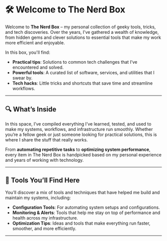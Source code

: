 # 🛠️ Welcome to The Nerd Box

Welcome to **The Nerd Box** – my personal collection of geeky tools, tricks, and tech discoveries. Over the years, I’ve gathered a wealth of knowledge, from hidden gems and clever solutions to essential tools that make my work more efficient and enjoyable. 

In this box, you'll find:
- **Practical tips**: Solutions to common tech challenges that I’ve encountered and solved.
- **Powerful tools**: A curated list of software, services, and utilities that I swear by.
- **Tech hacks**: Little tricks and shortcuts that save time and streamline workflows.

---

## 🔍 What’s Inside

In this space, I’ve compiled everything I’ve learned, tested, and used to make my systems, workflows, and infrastructure run smoothly. Whether you’re a fellow geek or just someone looking for practical solutions, this is where I share the stuff that really works.

From **automating repetitive tasks** to **optimizing system performance**, every item in The Nerd Box is handpicked based on my personal experience and years of working with technology.

---

## 🧰 Tools You’ll Find Here

You’ll discover a mix of tools and techniques that have helped me build and maintain my systems, including:

- **Configuration Tools**: For automating system setups and configurations.
- **Monitoring & Alerts**: Tools that help me stay on top of performance and health across my infrastructure.
- **Optimization Tips**: Ideas and tools that make everything run faster, smoother, and more efficiently.

---